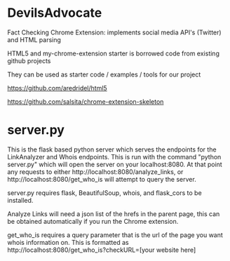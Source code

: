 # DevilsAdvocate
Fact Checking Chrome Extension: implements social media API's (Twitter) and HTML parsing

HTML5 and my-chrome-extension starter is borrowed code from existing github projects

They can be used as starter code / examples / tools for our project 

https://github.com/aredridel/html5

https://github.com/salsita/chrome-extension-skeleton

# server.py
This is the flask based python server which serves the endpoints for the LinkAnalyzer and Whois endpoints.
This is run with the command "python server.py" which will open the server on your localhost:8080. At that point any requests to either http://localhost:8080/analyze_links, or http://localhost:8080/get_who_is will attempt to query the server.

server.py requires flask, BeautifulSoup, whois, and flask_cors to be installed.

Analyze Links will need a json list of the hrefs in the parent page, this can be obtained automatically if you run the Chrome extension.

get_who_is requires a query parameter that is the url of the page you want whois information on. This is formatted as http://localhost:8080/get_who_is?checkURL=[your website here]

#
